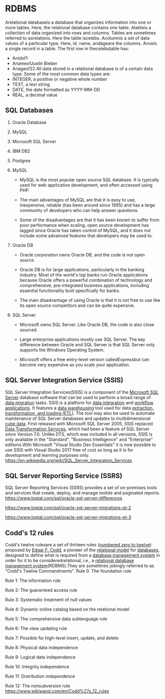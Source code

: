 # RDBMS

Arelational databaseis a database that organizes information into one or more tables. Here, the relational database contains one table.
Atableis a collection of data organized into rows and columns. Tables are sometimes referred to asrelations. Here the table iscelebs.
Acolumnis a set of data values of a particular type. Here, id, name, andageare the columns.
Arowis a single record in a table. The first row in thecelebstable has:

- Anidof1
- AnameofJustin Bieber
- Anageof22
All data stored in a relational database is of a certain data type. Some of the most common data types are:
- INTEGER, a positive or negative whole number
- TEXT, a text string
- DATE, the date formatted as YYYY-MM-DD
- REAL, a decimal value

## SQL Databases

1. Oracle Database

2. MySQL

3. Microsoft SQL Server

4. IBM DB2

5. Postgres
1. MySQL

   - MySQL is the most popular open source SQL database. It is typically used for web application development, and often accessed using PHP.

   - The main advantages of MySQL are that it is easy to use, inexpensive, reliable (has been around since 1995) and has a large community of developers who can help answer questions.

   - Some of the disadvantages are that it has been known to suffer from poor performance when scaling, open source development has lagged since Oracle has taken control of MySQL, and it does not include some advanced features that developers may be used to.
2. Oracle DB

   - Oracle corporation owns Oracle DB, and the code is not open source.

   - Oracle DB is for large applications, particularly in the banking industry. Most of the world's top banks run Oracle applications because Oracle offers a powerful combination of technology and comprehensive, pre-integrated business applications, including essential functionality built specifically for banks.

   - The main disadvantage of using Oracle is that it is not free to use like its open source competitors and can be quite expensive.
3. SQL Server

   - Microsoft owns SQL Server. Like Oracle DB, the code is also close sourced.

   - Large enterprise applications mostly use SQL Server. The key difference between Oracle and SQL Server is that SQL Server only supports the Windows Operating System.

   - Microsoft offers a free entry-level version calledExpressbut can become very expensive as you scale your application.

## SQL Server Integration Service (SSIS)

SQL Server Integration Services(SSIS) is a component of the [Microsoft SQL Server](https://en.wikipedia.org/wiki/Microsoft_SQL_Server) database software that can be used to perform a broad range of [data migration](https://en.wikipedia.org/wiki/Data_migration) tasks.
SSIS is a platform for [data integration](https://en.wikipedia.org/wiki/Data_integration) and [workflow applications](https://en.wikipedia.org/wiki/Workflow_application). It features a [data warehousing](https://en.wikipedia.org/wiki/Data_warehouse) tool used for data [extraction, transformation, and loading (ETL)](https://en.wikipedia.org/wiki/Extract,_transform,_load). The tool may also be used to automate maintenance of SQL Server databases and updates to multidimensional [cube data](https://en.wikipedia.org/wiki/OLAP_cube).
First released with Microsoft SQL Server 2005, SSIS replaced [Data Transformation Services](https://en.wikipedia.org/wiki/Data_Transformation_Services), which had been a feature of SQL Server since Version 7.0. Unlike DTS, which was included in all versions, SSIS is only available in the "Standard", "Business Intelligence" and "Enterprise" editions.With Microsoft "Visual Studio Dev Essentials" it is now possible to use SSIS with Visual Studio 2017 free of cost so long as it is for development and learning purposes only.
<https://en.wikipedia.org/wiki/SQL_Server_Integration_Services>

## SQL Server Reporting Service (SSRS)

SQL Server Reporting Services (SSRS) provides a set of on-premises tools and services that create, deploy, and manage mobile and paginated reports.
<https://www.toptal.com/sql/oracle-sql-server-differences>

<https://www.toptal.com/sql/oracle-sql-server-migrations-pt-2>

<https://www.toptal.com/sql/oracle-sql-server-migrations-pt-3>

## Codd's 12 rules

Codd's twelve rulesare a set of thirteen rules ([numbered zero to twelve](https://www.wikiwand.com/en/Zero-based_numbering)) proposed by [Edgar F. Codd](https://www.wikiwand.com/en/Edgar_F._Codd), a pioneer of the [relational model](https://www.wikiwand.com/en/Relational_model) for [databases](https://www.wikiwand.com/en/Database), designed to define what is required from a [database management system](https://www.wikiwand.com/en/Database_management_system) in order for it to be consideredrelational, i.e., a [relational database management system](https://www.wikiwand.com/en/Relational_database_management_system)(RDBMS).They are sometimes jokingly referred to as "Codd's Twelve Commandments".
Rule 0: The foundation rule

Rule 1: The information rule

Rule 2: The guaranteed access rule

Rule 3: Systematic treatment of null values

Rule 4: Dynamic online catalog based on the relational model

Rule 5: The comprehensive data sublanguage rule

Rule 6: The view updating rule

Rule 7: Possible for high-level insert, update, and delete

Rule 8: Physical data independence

Rule 9: Logical data independence

Rule 10: Integrity independence

Rule 11: Distribution independence

Rule 12: The nonsubversion rule
<https://www.wikiwand.com/en/Codd%27s_12_rules>
